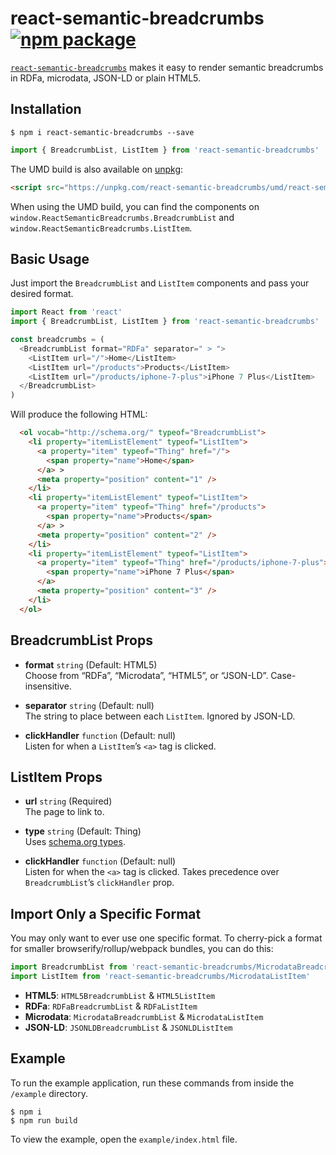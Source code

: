 # react-semantic-breadcrumbs [![npm package][npm-badge]][npm]

[npm-badge]: https://img.shields.io/npm/v/react-semantic-breadcrumbs.svg?style=flat-square
[npm]: https://www.npmjs.org/package/react-semantic-breadcrumbs

[`react-semantic-breadcrumbs`](https://www.npmjs.com/package/react-semantic-breadcrumbs) makes it easy to render semantic breadcrumbs in RDFa, microdata, JSON-LD or plain HTML5.

## Installation
```
$ npm i react-semantic-breadcrumbs --save
```

```js
import { BreadcrumbList, ListItem } from 'react-semantic-breadcrumbs'
```

The UMD build is also available on [unpkg](https://unpkg.com):

```html
<script src="https://unpkg.com/react-semantic-breadcrumbs/umd/react-semantic-breadcrumbs.min.js"></script>
```

When using the UMD build, you can find the components on `window.ReactSemanticBreadcrumbs.BreadcrumbList` and `window.ReactSemanticBreadcrumbs.ListItem`.


## Basic Usage

Just import the `BreadcrumbList` and `ListItem` components and pass your desired format.

```js
import React from 'react'
import { BreadcrumbList, ListItem } from 'react-semantic-breadcrumbs'

const breadcrumbs = (
  <BreadcrumbList format="RDFa" separator=" > ">
    <ListItem url="/">Home</ListItem>
    <ListItem url="/products">Products</ListItem>
    <ListItem url="/products/iphone-7-plus">iPhone 7 Plus</ListItem>
  </BreadcrumbList>
)
```

Will produce the following HTML:

```html
  <ol vocab="http://schema.org/" typeof="BreadcrumbList">
    <li property="itemListElement" typeof="ListItem">
      <a property="item" typeof="Thing" href="/">
        <span property="name">Home</span>
      </a> >
      <meta property="position" content="1" />
    </li>
    <li property="itemListElement" typeof="ListItem">
      <a property="item" typeof="Thing" href="/products">
        <span property="name">Products</span>
      </a> >
      <meta property="position" content="2" />
    </li>
    <li property="itemListElement" typeof="ListItem">
      <a property="item" typeof="Thing" href="/products/iphone-7-plus">
        <span property="name">iPhone 7 Plus</span>
      </a>
      <meta property="position" content="3" />
    </li>
  </ol>
```

## BreadcrumbList Props

- **format** `string` (Default: HTML5)<br />
Choose from “RDFa”, “Microdata”, “HTML5”, or “JSON-LD”. Case-insensitive.

- **separator** `string` (Default: null)<br />
The string to place between each `ListItem`. Ignored by JSON-LD.

- **clickHandler** `function` (Default: null)<br />
Listen for when a `ListItem`’s `<a>` tag is clicked.

## ListItem Props

- **url** `string` (Required)<br />
The page to link to.

- **type** `string` (Default: Thing)<br />
Uses [schema.org types](http://schema.org/docs/full.html).

- **clickHandler** `function` (Default: null)<br />
Listen for when the `<a>` tag is clicked. Takes precedence over `BreadcrumbList`’s `clickHandler` prop.

## Import Only a Specific Format

You may only want to ever use one specific format. To cherry-pick a format for smaller browserify/rollup/webpack bundles, you can do this:

```js
import BreadcrumbList from 'react-semantic-breadcrumbs/MicrodataBreadcrumbList'
import ListItem from 'react-semantic-breadcrumbs/MicrodataListItem'
```

- **HTML5**: `HTML5BreadcrumbList` & `HTML5ListItem`
- **RDFa**: `RDFaBreadcrumbList` & `RDFaListItem`
- **Microdata**: `MicrodataBreadcrumbList` & `MicrodataListItem`
- **JSON-LD**: `JSONLDBreadcrumbList` & `JSONLDListItem`


## Example

To run the example application, run these commands from inside the `/example` directory.

```
$ npm i
$ npm run build
```

To view the example, open the `example/index.html` file.
